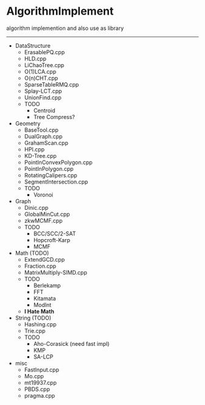 # AlgorithmImplement
algorithm implemention and also use as library

---

* DataStructure
    * ErasablePQ.cpp
    * HLD.cpp
    * LiChaoTree.cpp
    * O(1)LCA.cpp
    * O(n)CHT.cpp
    * SparseTableRMQ.cpp
    * Splay-LCT.cpp
    * UnionFind.cpp
    * TODO
        * Centroid
        * Tree Compress?
* Geometry
    * BaseTool.cpp
    * DualGraph.cpp
    * GrahamScan.cpp
    * HPI.cpp
    * KD-Tree.cpp
    * PointInConvexPolygon.cpp
    * PointInPolygon.cpp
    * RotatingCalipers.cpp
    * SegmentIntersection.cpp
    * TODO
        * Voronoi
* Graph
    * Dinic.cpp
    * GlobalMinCut.cpp
    * zkwMCMF.cpp
    * TODO
        * BCC/SCC/2-SAT
        * Hopcroft-Karp
        * MCMF
* Math (TODO)
    * ExtendGCD.cpp
    * Fraction.cpp
    * MatrixMultiply-SIMD.cpp
    * TODO
        * Berlekamp
        * FFT
        * Kitamata
        * ModInt
    * **I Hate Math**
* String (TODO)
    * Hashing.cpp
    * Trie.cpp
    * TODO
        * Aho-Corasick (need fast impl)
        * KMP
        * SA-LCP
* misc
	* FastInput.cpp
	* Mo.cpp
	* mt19937.cpp
	* PBDS.cpp
	* pragma.cpp
